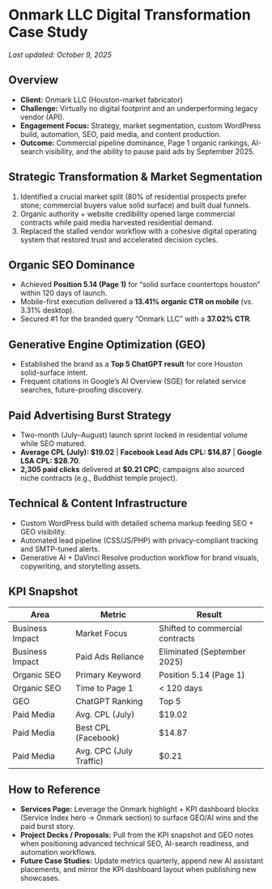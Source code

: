﻿# Onmark LLC Digital Transformation Case Study

_Last updated: October 9, 2025_

## Overview
- **Client:** Onmark LLC (Houston-market fabricator)
- **Challenge:** Virtually no digital footprint and an underperforming legacy vendor (API).
- **Engagement Focus:** Strategy, market segmentation, custom WordPress build, automation, SEO, paid media, and content production.
- **Outcome:** Commercial pipeline dominance, Page 1 organic rankings, AI-search visibility, and the ability to pause paid ads by September 2025.

## Strategic Transformation & Market Segmentation
1. Identified a crucial market split (80% of residential prospects prefer stone; commercial buyers value solid surface) and built dual funnels.
2. Organic authority + website credibility opened large commercial contracts while paid media harvested residential demand.
3. Replaced the stalled vendor workflow with a cohesive digital operating system that restored trust and accelerated decision cycles.

## Organic SEO Dominance
- Achieved **Position 5.14 (Page 1)** for “solid surface countertops houston” within 120 days of launch.
- Mobile-first execution delivered a **13.41% organic CTR on mobile** (vs. 3.31% desktop).
- Secured #1 for the branded query “Onmark LLC” with a **37.02% CTR**.

## Generative Engine Optimization (GEO)
- Established the brand as a **Top 5 ChatGPT result** for core Houston solid-surface intent.
- Frequent citations in Google’s AI Overview (SGE) for related service searches, future-proofing discovery.

## Paid Advertising Burst Strategy
- Two-month (July–August) launch sprint locked in residential volume while SEO matured.
- **Average CPL (July): $19.02** | **Facebook Lead Ads CPL: $14.87** | **Google LSA CPL: $28.70**.
- **2,305 paid clicks** delivered at **$0.21 CPC**; campaigns also sourced niche contracts (e.g., Buddhist temple project).

## Technical & Content Infrastructure
- Custom WordPress build with detailed schema markup feeding SEO + GEO visibility.
- Automated lead pipeline (CSS/JS/PHP) with privacy-compliant tracking and SMTP-tuned alerts.
- Generative AI + DaVinci Resolve production workflow for brand visuals, copywriting, and storytelling assets.

## KPI Snapshot
| Area | Metric | Result |
| --- | --- | --- |
| Business Impact | Market Focus | Shifted to commercial contracts |
| Business Impact | Paid Ads Reliance | Eliminated (September 2025) |
| Organic SEO | Primary Keyword | Position 5.14 (Page 1) |
| Organic SEO | Time to Page 1 | &lt; 120 days |
| GEO | ChatGPT Ranking | Top 5 |
| Paid Media | Avg. CPL (July) | $19.02 |
| Paid Media | Best CPL (Facebook) | $14.87 |
| Paid Media | Avg. CPC (July Traffic) | $0.21 |

## How to Reference
- **Services Page:** Leverage the Onmark highlight + KPI dashboard blocks (Service Index hero → Onmark section) to surface GEO/AI wins and the paid burst story.
- **Project Decks / Proposals:** Pull from the KPI snapshot and GEO notes when positioning advanced technical SEO, AI-search readiness, and automation workflows.
- **Future Case Studies:** Update metrics quarterly, append new AI assistant placements, and mirror the KPI dashboard layout when publishing new showcases.
